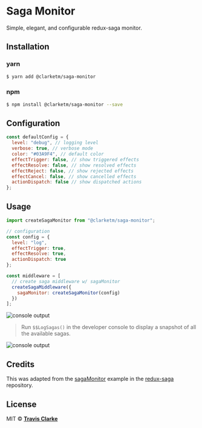 # Saga Monitor

Simple, elegant, and configurable redux-saga monitor.

## Installation

### yarn

```bash
$ yarn add @clarketm/saga-monitor
```

### npm

```bash
$ npm install @clarketm/saga-monitor --save
```

## Configuration

```js
const defaultConfig = {
  level: "debug", // logging level
  verbose: true, // verbose mode
  color: "#03A9F4", // default color
  effectTrigger: false, // show triggered effects
  effectResolve: false, // show resolved effects
  effectReject: false, // show rejected effects
  effectCancel: false, // show cancelled effects
  actionDispatch: false // show dispatched actions
};
```

## Usage

```js
import createSagaMonitor from "@clarketm/saga-monitor";

// configuration
const config = {
  level: "log",
  effectTrigger: true,
  effectResolve: true,
  actionDispatch: true
};

const middleware = [
  // create saga middleware w/ sagaMonitor
  createSagaMiddleware({
    sagaMonitor: createSagaMonitor(config)
  })
];
```

![console output](https://github.com/clarketm/saga-monitor/blob/master/resources/console-output1.png)

> Run `$$LogSagas()` in the developer console to display a snapshot of all the available sagas.

![console output](https://github.com/clarketm/saga-monitor/blob/master/resources/console-output2.png)

## Credits

This was adapted from the [sagaMonitor](https://github.com/redux-saga/redux-saga/blob/master/examples/sagaMonitor/index.js) example in the [redux-saga](https://github.com/redux-saga/redux-saga) repository.

## License

MIT &copy; [**Travis Clarke**](https://blog.travismclarke.com/)
